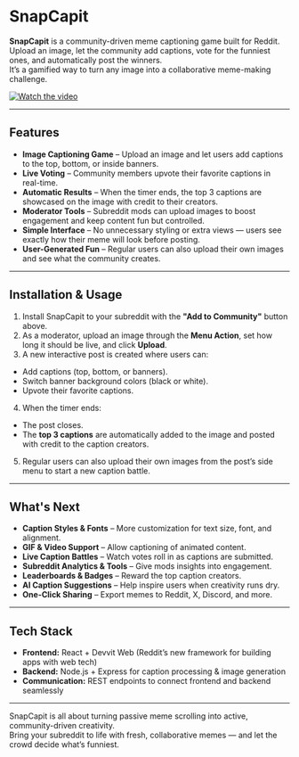 # SnapCapit

**SnapCapit** is a community-driven meme captioning game built for Reddit.  
Upload an image, let the community add captions, vote for the funniest ones, and automatically post the winners.  
It’s a gamified way to turn any image into a collaborative meme-making challenge.

[![Watch the video](https://img.youtube.com/vi/VqoVGBqG27E/maxresdefault.jpg)](https://youtu.be/VqoVGBqG27E)

---

## Features

- **Image Captioning Game** – Upload an image and let users add captions to the top, bottom, or inside banners.
- **Live Voting** – Community members upvote their favorite captions in real-time.
- **Automatic Results** – When the timer ends, the top 3 captions are showcased on the image with credit to their creators.
- **Moderator Tools** – Subreddit mods can upload images to boost engagement and keep content fun but controlled.
- **Simple Interface** – No unnecessary styling or extra views — users see exactly how their meme will look before posting.
- **User-Generated Fun** – Regular users can also upload their own images and see what the community creates.

---

## Installation & Usage

1. Install SnapCapit to your subreddit with the **"Add to Community"** button above.
2. As a moderator, upload an image through the **Menu Action**, set how long it should be live, and click **Upload**.
3. A new interactive post is created where users can:
  - Add captions (top, bottom, or banners).
  - Switch banner background colors (black or white).
  - Upvote their favorite captions.
4. When the timer ends:
  - The post closes.
  - The **top 3 captions** are automatically added to the image and posted with credit to the caption creators.
5. Regular users can also upload their own images from the post’s side menu to start a new caption battle.

---

## What's Next

- **Caption Styles & Fonts** – More customization for text size, font, and alignment.
- **GIF & Video Support** – Allow captioning of animated content.
- **Live Caption Battles** – Watch votes roll in as captions are submitted.
- **Subreddit Analytics & Tools** – Give mods insights into engagement.
- **Leaderboards & Badges** – Reward the top caption creators.
- **AI Caption Suggestions** – Help inspire users when creativity runs dry.
- **One-Click Sharing** – Export memes to Reddit, X, Discord, and more.

---

## Tech Stack

- **Frontend:** React + Devvit Web (Reddit’s new framework for building apps with web tech)
- **Backend:** Node.js + Express for caption processing & image generation
- **Communication:** REST endpoints to connect frontend and backend seamlessly

---

SnapCapit is all about turning passive meme scrolling into active, community-driven creativity.  
Bring your subreddit to life with fresh, collaborative memes — and let the crowd decide what’s funniest.
